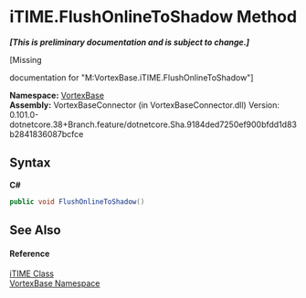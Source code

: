 # iTIME.FlushOnlineToShadow Method 
 _**\[This is preliminary documentation and is subject to change.\]**_

\[Missing <summary> documentation for "M:VortexBase.iTIME.FlushOnlineToShadow"\]

**Namespace:**&nbsp;<a href="N_VortexBase.md">VortexBase</a><br />**Assembly:**&nbsp;VortexBaseConnector (in VortexBaseConnector.dll) Version: 0.101.0-dotnetcore.38+Branch.feature/dotnetcore.Sha.9184ded7250ef900bfdd1d83b2841836087bcfce

## Syntax

**C#**<br />
``` C#
public void FlushOnlineToShadow()
```


## See Also


#### Reference
<a href="T_VortexBase_iTIME.md">iTIME Class</a><br /><a href="N_VortexBase.md">VortexBase Namespace</a><br />